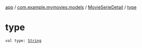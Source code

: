 [app](../../index.md) / [com.example.mymovies.models](../index.md) / [MovieSerieDetail](index.md) / [type](./type.md)

# type

`val type: `[`String`](https://kotlinlang.org/api/latest/jvm/stdlib/kotlin/-string/index.html)